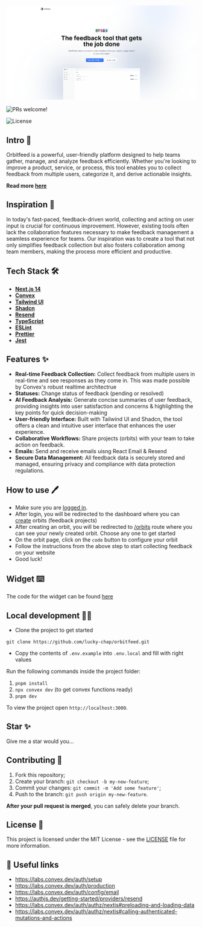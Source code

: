 <p align="center">
  <img src="public/images/banner.png" alt="Next.js and TypeScript">
</p>

<p align="left">
  <img src="https://img.shields.io/static/v1?label=PRs&message=welcome&style=for-the-badge&color=24B36B&labelColor=000000" alt="PRs welcome!" />

</p>

<p align="left">
  <img alt="License" src="https://img.shields.io/github/license/lucky-chap/orbitfeed?style=for-the-badge&color=24B36B&labelColor=000000">
  </a>
</p>

## Intro 📜

Orbitfeed is a powerful, user-friendly platform designed to help teams gather, manage, and analyze feedback efficiently. Whether you're looking to improve a product, service, or process, this tool enables you to collect feedback from multiple users, categorize it, and derive actionable insights.

**Read more [here](https://devpost.com/software/orbitfeed-ioy981)**

## Inspiration 🔮

In today's fast-paced, feedback-driven world, collecting and acting on user input is crucial for continuous improvement. However, existing tools often lack the collaboration features necessary to make feedback management a seamless experience for teams. Our inspiration was to create a tool that not only simplifies feedback collection but also fosters collaboration among team members, making the process more efficient and productive.

## Tech Stack 🛠️

- **[Next.js 14](https://nextjs.org)**
- **[Convex](https://convex.dev)**
- **[Tailwind UI](https://tailwindui.com)**
- **[Shadcn](https://ui.shadcn.com)**
- **[Resend](https://resend.com)**
- **[TypeScript](https://www.typescriptlang.org/)**
- **[ESLint](https://eslint.org/)**
- **[Prettier](https://prettier.io/)**
- **[Jest](https://jestjs.io/)**

## Features ✨

- **Real-time Feedback Collection:** Collect feedback from multiple users in real-time and see responses as they come in. This was made possible by Convex's robust realtime architectrue
- **Statuses:** Change status of feedback (pending or resolved)
- **AI Feedback Analysis:** Generate concise summaries of user feedback, providing insights into user satisfaction and concerns & highlighting the key points for quick decision-making
- **User-friendly Interface:** Built with Tailwind UI and Shadcn, the tool offers a clean and intuitive user interface that enhances the user experience.
- **Collaborative Workflows:** Share projects (orbits) with your team to take action on feedback.
- **Emails:** Send and receive emails uisng React Email & Resend
- **Secure Data Management:** All feedback data is securely stored and managed, ensuring privacy and compliance with data protection regulations.

## How to use 🖊️

- Make sure you are [logged in](https://orbitfeed.lol/login).
- After login, you will be redirected to the dashboard where you can [create](https://orbitfeed.lol/create) orbits (feedback projects)
- After creating an orbit, you will be redirected to [/orbits](https://orbitfeed.lol/create) route where you can see your newly created orbit. Choose any one to get started
- On the orbit page, click on the `code` button to configure your orbit
- Follow the instructions from the above step to start collecting feedback on your website
- Good luck!

## Widget ⌨️

The code for the widget can be found [here](https://github.com/lucky-chap/orbitfeed-widget)

## Local development 🧑‍💻

- Clone the project to get started

```
git clone https://github.com/lucky-chap/orbitfeed.git
```

- Copy the contents of `.env.example` into `.env.local` and fill with right values

Run the following commands inside the project folder:

1. `pnpm install`
2. `npx convex dev` (to get convex functions ready)
3. `pnpm dev`

To view the project open `http://localhost:3000`.

## Star ✨

Give me a star would you...

## Contributing 🤝

1. Fork this repository;
2. Create your branch: `git checkout -b my-new-feature`;
3. Commit your changes: `git commit -m 'Add some feature'`;
4. Push to the branch: `git push origin my-new-feature`.

**After your pull request is merged**, you can safely delete your branch.

## License 📝

This project is licensed under the MIT License - see the [LICENSE](LICENSE) file for more information.

## 🔗 Useful links

- https://labs.convex.dev/auth/setup
- https://labs.convex.dev/auth/production
- https://labs.convex.dev/auth/config/email
- https://authjs.dev/getting-started/providers/resend
- https://labs.convex.dev/auth/authz/nextjs#preloading-and-loading-data
- https://labs.convex.dev/auth/authz/nextjs#calling-authenticated-mutations-and-actions
